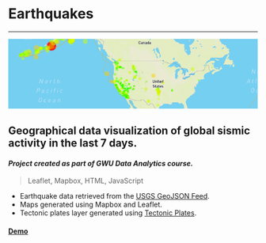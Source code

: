 # Earthquakes
---------
![Earthquakes Map](images/earthquake.png)
## Geographical data visualization of global sismic activity in the last 7 days.
#### *Project created as part of GWU Data Analytics course.*
> Leaflet, Mapbox, HTML, JavaScript


* Earthquake data retrieved from the [USGS GeoJSON Feed](https://earthquake.usgs.gov/earthquakes/feed/v1.0/geojson.php).
* Maps generated using Mapbox and Leaflet.
* Tectonic plates layer generated using [Tectonic Plates](https://github.com/fraxen/tectonicplates).

#### [Demo](https://jmendiola84.github.io/Earthquakes-Map)
